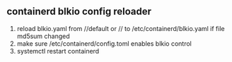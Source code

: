 ## containerd blkio config reloader

1. reload blkio.yaml from /<src>/default or /<src>/<node> to /etc/containerd/blkio.yaml if file md5sum changed 
2. make sure /etc/containerd/config.toml enables blkio control
3. systemctl restart containerd
